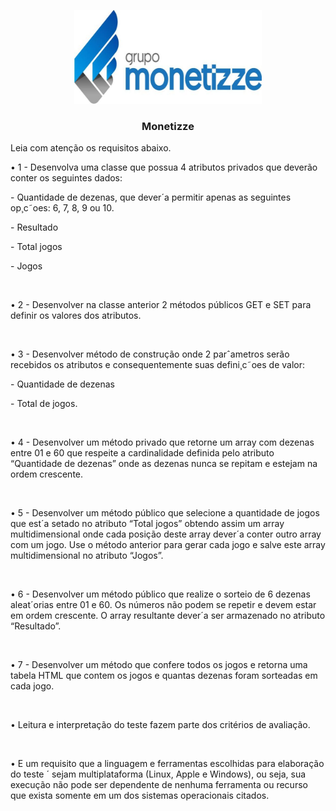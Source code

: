 <p align="center">
  <a href="https://monetizze.com.br/">
    <img src="https://github.com/brennersc/monetizze/blob/master/grupo-monetizze-logo-completo-colorido.jpg?raw=true" alt="Grupo Monetizze" width="300" height="150">
  </a>
</p>

<h3 align="center">Monetizze</h3>

<p>Leia com atenção os requisitos abaixo.</p>
<p>• 1 - Desenvolva uma classe que possua 4 atributos privados que deverão conter os
seguintes dados:</p>
<p>- Quantidade de dezenas, que dever´a permitir apenas as seguintes op¸c˜oes: 6, 7, 8,
9 ou 10.</p>
<p>- Resultado</p>
<p>- Total jogos</p>
<p>- Jogos</p>
</br>
<p>• 2 - Desenvolver na classe anterior 2 métodos públicos GET e SET para definir os
valores dos atributos.</p></br>
<p>• 3 - Desenvolver método de construção onde 2 parˆametros serão recebidos os atributos
e consequentemente suas defini¸c˜oes de valor:</p>
<p>- Quantidade de dezenas</p>
<p>- Total de jogos.</p></br>
<p>• 4 - Desenvolver um método privado que retorne um array com dezenas entre 01 e 60
que respeite a cardinalidade definida pelo atributo “Quantidade de dezenas” onde as
dezenas nunca se repitam e estejam na ordem crescente.</p></br>
<p>• 5 - Desenvolver um método público que selecione a quantidade de jogos que est´a
setado no atributo “Total jogos” obtendo assim um array multidimensional onde cada
posição deste array dever´a conter outro array com um jogo. Use o método anterior
para gerar cada jogo e salve este array multidimensional no atributo “Jogos”.</p></br>
<p>• 6 - Desenvolver um método público que realize o sorteio de 6 dezenas aleat´orias entre
01 e 60. Os números não podem se repetir e devem estar em ordem crescente. O
array resultante dever´a ser armazenado no atributo “Resultado”.</p></br>
<p>• 7 - Desenvolver um método que confere todos os jogos e retorna uma tabela HTML
que contem os jogos e quantas dezenas foram sorteadas em cada jogo.</p></br>
<p>• Leitura e interpretação do teste fazem parte dos critérios de avaliação.</p></br>
<p>• E um requisito que a linguagem e ferramentas escolhidas para elaboração do teste ´
sejam multiplataforma (Linux, Apple e Windows), ou seja, sua execução não pode
ser dependente de nenhuma ferramenta ou recurso que exista somente em um dos
sistemas operacionais citados.</p></br>
